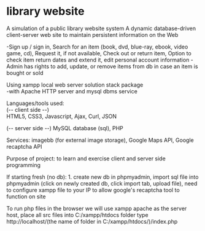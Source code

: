 # library website
A simulation of a public library website system 
A dynamic database-driven client-server web site to maintain persistent information on the Web

-Sign up / sign in, Search for an item (book, dvd, blue-ray, ebook, video game, cd), Request it, if not available, Check out or return item, 
Option to check item return dates and extend it, edit personal account information
-Admin has rights to add, update, or remove items from db in case an item is bought or sold  

Using xampp local web server solution stack package<br> 
-with Apache HTTP server and mysql dbms service


Languages/tools used:<br>
(-- client side --)<br>
HTML5, CSS3, Javascript, Ajax, Curl, JSON    

(-- server side --) 
MySQL database (sql), PHP 

Services: imagebb (for external image storage), Google Maps API, Google recaptcha API 


Purpose of project: to learn and exercise client and server side programming 

If starting fresh (no db): 1. create new db in phpmyadmin, import sql file into phpmyadmin
(click on newly created db, click import tab, upload file), need to configure xampp file to
your IP to allow google's recaptcha tool to function on site 
 
To run php files in the browser we will use xampp apache as the server host,
place all src files into C:/xampp/htdocs folder
type http://localhost/(the name of folder in C:/xampp/htdocs/)/index.php
